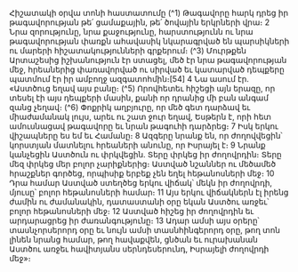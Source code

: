 
Հիշատակի օրվա տոնի հաստատումը
(^1) Թագավորը հարկ դրեց իր թագավորության թե՛ ցամաքային, թե՛ ծովային երկրների վրա։ 2 Նրա զորությունը, նրա
քաջությունը, հարստությունն ու նրա թագավորության փառքն ահավասիկ նկարագրված են պարսիկների ու մարերի
հիշատակությունների գրքերում։
(^3) Մուրթքեն Արտաշեսից իշխանություն էր ստացել, մեծ էր նրա թագավորության մեջ, հրեաներից փառավորված ու
սիրված եւ կատարված դեպքերը պատմում էր իր ամբողջ ազգատոհմին։[54] 4 Նա ասում էր. «Աստծուց եղավ այս բանը։
(^5) Որովհետեւ հիշեցի այն երազը, որ տեսել էի այս դեպքերի մասին, քանի որ դրանից մի բան անգամ զանց չեղավ։
(^6) Փոքրիկ աղբյուրը, որ մեծ գետ դարձավ եւ միաժամանակ լույս, արեւ ու շատ ջուր եղավ, Եսթերն է, որի հետ
ամուսնացավ թագավորը եւ նրան թագուհի դարձրեց։ 7 Իսկ երկու վիշապները ես եմ եւ Համանը։ 8 Ազգերը նրանք են, որ
ժողովվեցին՝ կորստյան մատնելու հրեաների անունը, որ Իսրայել է։ 9 Նրանք կանչեցին Աստծուն ու փրկվեցին. Տերը
փրկեց իր ժողովրդին։ Տերը մեզ փրկեց մեր բոլոր չարիքներից։ Աստված նշաններ ու մեծամեծ հրաշքներ գործեց,
որպիսիք երբեք չեն եղել հեթանոսների մեջ։ 10 Դրա համար Աստված ստեղծեց երկու վիճակ՝ մեկն իր ժողովրդի, մյուսը՝
բոլոր հեթանոսների համար։ 11 Այս երկու վիճակներն էլ իրենց ժամին ու ժամանակին, դատաստանի օրը եկան Աստծու
առջեւ՝ բոլոր հեթանոսների մեջ։ 12 Աստված հիշեց իր ժողովրդին եւ արդարացրեց իր ժառանգությունը։ 13 Ադար ամսի այս
օրերը՝ տասնչորսերորդ օրը եւ նույն ամսի տասնհինգերորդ օրը, թող տոն լինեն նրանց համար, թող հավաքվեն, ցնծան
եւ ուրախանան Աստծու առջեւ հավիտյանս սերնդեսերունդ, Իսրայելի ժողովրդի մեջ»։
